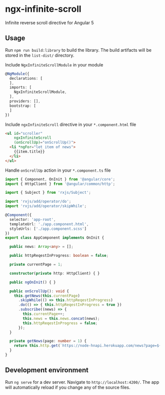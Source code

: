 # ngx-infinite-scroll

Infinite reverse scroll directive for Angular 5

## Usage

Run `npm run build:library` to build the library. The build artifacts will be stored in the `list-dist/` directory.

Include `NgxInfiniteScrollModule` in your module

```typescript
@NgModule({
  declarations: [
  ],
  imports: [
    NgxInfiniteScrollModule,
  ],
  providers: [],
  bootstrap: [
  ]
})
```

Include `ngxInfiniteScroll` directive in your `*.component.html` file

```html
<ul id="scroller"
    ngxInfiniteScroll
    (onScrollUp)="onScrollUp()">
  <li *ngFor="let item of news">
    {{item.title}}
  </li>
</ul>
```
Handle `onScrollUp` action in your `*.component.ts` file

```typescript
import { Component, OnInit } from '@angular/core';
import { HttpClient } from '@angular/common/http';

import { Subject } from 'rxjs/Subject';

import 'rxjs/add/operator/do';
import 'rxjs/add/operator/skipWhile';

@Component({
  selector: 'app-root',
  templateUrl: './app.component.html',
  styleUrls: ['./app.component.scss']
})
export class AppComponent implements OnInit {

  public news: Array<any> = [];

  public httpReqestInProgress: boolean = false;

  private currentPage = 1;

  constructor(private http: HttpClient) { }

  public ngOnInit() { }

  public onScrollUp(): void {
    this.getNews(this.currentPage)
      .skipWhile(() => this.httpReqestInProgress)
      .do(() => { this.httpReqestInProgress = true })
      .subscribe((news) => {
        this.currentPage++;
        this.news = this.news.concat(news);
        this.httpReqestInProgress = false;
      });
  }

  private getNews(page: number = 1) {
    return this.http.get(`https://node-hnapi.herokuapp.com/news?page=${page}`);
  }
}
```

## Development environment

Run `ng serve` for a dev server. Navigate to `http://localhost:4200/`. The app will automatically reload if you change any of the source files.
